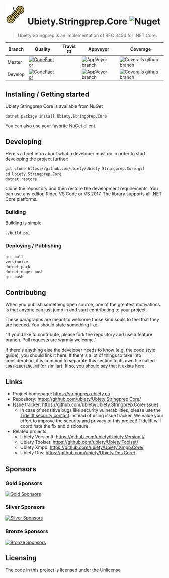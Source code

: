 # ![Logo](https://github.com/ubiety/Ubiety.Stringprep.Core/raw/develop/icon64.png) Ubiety.Stringprep.Core ![Nuget](https://img.shields.io/nuget/v/Ubiety.Stringprep.Core.svg?style=flat-square)

> Ubiety Stringprep is an implementation of RFC 3454 for .NET Core.

| Branch  | Quality                                                                                                                                                                                                                | Travis CI | Appveyor                                                                                                              | Coverage                                                                                                                                                                     |
| ------- | ---------------------------------------------------------------------------------------------------------------------------------------------------------------------------------------------------------------------- | --------- | --------------------------------------------------------------------------------------------------------------------- | ------------------------------------------------------------------------------------------------------------------------------- |
| Master  | [![CodeFactor](https://www.codefactor.io/repository/github/ubiety/ubiety.stringprep.core/badge?style=flat-square)](https://www.codefactor.io/repository/github/ubiety/ubiety.stringprep.core)                          |           | ![AppVeyor branch](https://img.shields.io/appveyor/ci/coder2000/ubiety-stringprep-core/master.svg?style=flat-square)  | ![Coveralls github branch](https://img.shields.io/coveralls/github/ubiety/Ubiety.Stringprep.Core/master.svg?style=flat-square)  |
| Develop | [![CodeFactor](https://www.codefactor.io/repository/github/ubiety/ubiety.stringprep.core/badge/develop?style=flat-square)](https://www.codefactor.io/repository/github/ubiety/ubiety.stringprep.core/overview/develop) |           | ![AppVeyor branch](https://img.shields.io/appveyor/ci/coder2000/ubiety-stringprep-core/develop.svg?style=flat-square) | ![Coveralls github branch](https://img.shields.io/coveralls/github/ubiety/Ubiety.Stringprep.Core/develop.svg?style=flat-square) |

## Installing / Getting started

Ubiety Stringprep Core is available from NuGet

```shell
dotnet package install Ubiety.Stringprep.Core
```

You can also use your favorite NuGet client.

## Developing

Here's a brief intro about what a developer must do in order to start developing
the project further:

```shell
git clone https://github.com/ubiety/Ubiety.Stringprep.Core.git
cd Ubiety.Stringprep.Core
dotnet restore
```

Clone the repository and then restore the development requirements. You can use
any editor, Rider, VS Code or VS 2017. The library supports all .NET Core
platforms.

### Building

Building is simple

```shell
./build.ps1
```

### Deploying / Publishing

```shell
git pull
versionize
dotnet pack
dotnet nuget push
git push
```

## Contributing

When you publish something open source, one of the greatest motivations is that
anyone can just jump in and start contributing to your project.

These paragraphs are meant to welcome those kind souls to feel that they are
needed. You should state something like:

"If you'd like to contribute, please fork the repository and use a feature
branch. Pull requests are warmly welcome."

If there's anything else the developer needs to know (e.g. the code style
guide), you should link it here. If there's a lot of things to take into
consideration, it is common to separate this section to its own file called
`CONTRIBUTING.md` (or similar). If so, you should say that it exists here.

## Links

- Project homepage: <https://stringprep.ubiety.ca>
- Repository: <https://github.com/ubiety/Ubiety.Stringprep.Core/>
- Issue tracker: <https://github.com/ubiety/Ubiety.Stringprep.Core/issues>
  - In case of sensitive bugs like security vulnerabilities, please use the 
    [Tidelift security contact](https://tidelift.com/security) instead of using issue tracker. 
    We value your effort to improve the security and privacy of this project! Tidelift will coordinate the fix and disclosure.
- Related projects:
  - Ubiety VersionIt: <https://github.com/ubiety/Ubiety.VersionIt/>
  - Ubiety Toolset: <https://github.com/ubiety/Ubiety.Toolset/>
  - Ubiety Xmpp: <https://github.com/ubiety/Ubiety.Xmpp.Core/>
  - Ubiety Dns: <https://github.com/ubiety/Ubiety.Dns.Core/>

## Sponsors

### Gold Sponsors

[![Gold Sponsors](https://opencollective.com/ubiety/tiers/gold-sponsor.svg?avatarHeight=36)](https://opencollective.com/ubiety/)

### Silver Sponsors

[![Silver Sponsors](https://opencollective.com/ubiety/tiers/silver-sponsor.svg?avatarHeight=36)](https://opencollective.com/ubiety/)

### Bronze Sponsors

[![Bronze Sponsors](https://opencollective.com/ubiety/tiers/bronze-sponsor.svg?avatarHeight=36)](https://opencollective.com/ubiety/)

## Licensing

The code in this project is licensed under the [Unlicense](https://unlicense.org/)